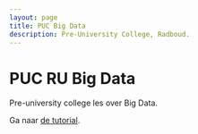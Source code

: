 ```yaml
---
layout: page
title: PUC Big Data
description: Pre-University College, Radboud.
---
```


# PUC RU Big Data

Pre-university college les over Big Data.

Ga naar [de tutorial](tutorial.html).

